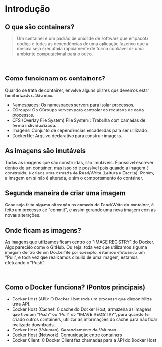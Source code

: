 # Introdução

## O que são containers?

> Um container é um padrão de unidade de software
> que empacota código e todas as dependências de
> uma aplicação fazendo que a mesma seja executada
> rapidamente de forma confiável de uma ambiente
> computacional para o outro.

<br>

## Como funcionam os containers?

Quando se trata de container, envolve alguns pilares que devemos estar
familiarizados. São elas:

- Namespaces: Os namespaces servem para isolar processos.
- CGroups: Os CGroups servem para controlar os recursos de cada processos.
- OFS (Overlay File System) File System : Trabalha com camadas de forma individualizada.
- Imagens: Conjunto de dependências encadeadas para ser utilizado.
- Dockerfile: Arquivo declarativo para construir imagens.

## As imagens são imutáveis

Todas as imagens que são construídas, são imutáveis. É possível escrever dentro de um container, mas isso só é possível pois quando a imagem é construída, é criada uma camada de Read/Write (Leitura e Escrita). Porém, a imagem em sí não é alterada, e sim o comportamento do container.

## Segunda maneira de criar uma imagem

Caso seja feita alguma alteração na camada de Read/Write do container, é feito um processo de "commit", e assim gerando uma nova imagem com as novas alterações.

## Onde ficam as imagens?

As imagens que utilizamos ficam dentro do "IMAGE REGISTRY" do Docker. Algo parecido como o GitHub. Ou seja, toda vez que utilizamos alguma imagem dentro de um Dockerfile por exemplo, estamos efetuando um "Pull", e toda vez que realizamos o build de uma imagem, estamos efetuando o "Push".

<br>

## Como o Docker funciona? (Pontos principais)

- Docker Host (API): O Docker Host roda um processo que disponibiliza uma API.
- Docker Host (Cache): O cache do Docker Host, armazena as imagens que tiveram "Push" ou "Pull" do "IMAGE REGISTRY", para quando for criado outros containers, utilizar as informações do cache para não ficar realizado downloads.
- Docker Host (Volumes): Gerenciamento de Volumes
- Docker Host (Network): Comunicação entre containers
- Docker Client: O Docker Client faz chamadas para a API do Docker Host

